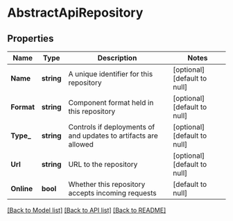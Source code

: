 # AbstractApiRepository

## Properties
Name | Type | Description | Notes
------------ | ------------- | ------------- | -------------
**Name** | **string** | A unique identifier for this repository | [optional] [default to null]
**Format** | **string** | Component format held in this repository | [optional] [default to null]
**Type_** | **string** | Controls if deployments of and updates to artifacts are allowed | [optional] [default to null]
**Url** | **string** | URL to the repository | [optional] [default to null]
**Online** | **bool** | Whether this repository accepts incoming requests | [default to null]

[[Back to Model list]](../README.md#documentation-for-models) [[Back to API list]](../README.md#documentation-for-api-endpoints) [[Back to README]](../README.md)


